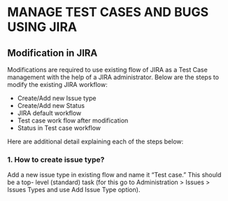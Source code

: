 # MANAGE TEST CASES AND BUGS USING JIRA

## Modification in JIRA

Modifications are required to use existing flow of JIRA as a Test Case  management with the help of a JIRA administrator. Below are the steps to modify the existing JIRA workflow:

+ Create/Add new Issue type
+ Create/Add new Status
+ JIRA default workflow
+ Test case work flow after modification
+ Status in Test case workflow

Here are additional detail explaining each of the steps below:

### 1. How to create issue type?

Add a new issue type in existing flow and name it “Test case.” This should be a top- level (standard) task (for this go to Administration > Issues > Issues Types and use  Add Issue Type option).
